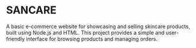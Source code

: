 # SANCARE
A basic e-commerce website for showcasing and selling skincare products, built using Node.js and HTML. This project provides a simple and user-friendly interface for browsing products and managing orders.
